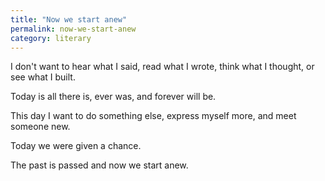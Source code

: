 ```yaml
---
title: "Now we start anew"
permalink: now-we-start-anew
category: literary
---
```


I don't want to hear what I said, read what I wrote, think what I thought, or see what I built.

Today is all there is, ever was, and forever will be.

This day I want to do something else, express myself more, and meet someone new.

Today we were given a chance.

The past is passed and now we start anew.
